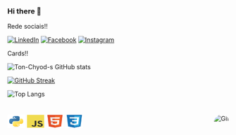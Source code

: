 ### Hi there 👋

<a>

</a>

Rede sociais!!

<a> [![LinkedIn](https://img.shields.io/badge/LinkedIn-000?style=for-the-badge&logo=linkedin&logoColor=0E76A8)](https://www.linkedin.com/in/ton-chyod-s/)
[![Facebook](https://img.shields.io/badge/Facebook-000?style=for-the-badge&logo=facebook)](https://www.facebook.com/ArqKdias/)
[![Instagram](https://img.shields.io/badge/Instagram-000?style=for-the-badge&logo=instagram)](https://www.instagram.com/ton_chyod_s/) </a>

Cards!!
<div>

<a> ![Ton-Chyod-s GitHub stats](https://github-readme-stats.vercel.app/api?username=Ton-Chyod-s&show_icons=true&theme=dracula) </a>

<a> [![GitHub Streak](https://streak-stats.demolab.com/?user=Ton-Chyod-s&theme=bear&background=000&border=30A3DC&dates=FFF)](https://git.io/streak-stats) </a>

<a> ![Top Langs](https://github-readme-stats.vercel.app/api/top-langs/?username=Ton-Chyod-s&hide_progress=true)</a>
</div>

<h1>  </h1>

<div style="display: inline_block">

<img align="center" alt="Klay-Python" height="30" width="40" src="https://raw.githubusercontent.com/devicons/devicon/master/icons/python/python-original.svg">
<img align="center" alt="Klay-Csharp" height="30" width="40" src="https://raw.githubusercontent.com/devicons/devicon/master/icons/javascript/javascript-original.svg">
<img align="center" alt="HTML" height="30" width="40" src="https://raw.githubusercontent.com/devicons/devicon/master/icons/html5/html5-original.svg">
<img align="center" alt="CSS" height="30" width="40" src="https://raw.githubusercontent.com/devicons/devicon/master/icons/css3/css3-original.svg">

<img align="right" alt="Gif" height="150" style="border-radius:50px;" src="https://freepngimg.com/thumb/technology/35586-4-robot.png">

</div>

<a>



</a>
